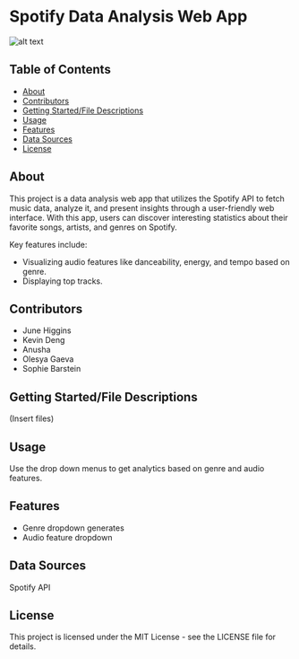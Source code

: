 # Spotify Data Analysis Web App
![alt text](https://d3.harvard.edu/platform-digit/wp-content/uploads/sites/2/2020/04/spotify-logo-1920x1080-2.jpg)
## Table of Contents
* [About](https://github.com/June-buggy/Project-03/edit/main/README.md#about)
* [Contributors](https://github.com/June-buggy/Project-03/edit/main/README.md#contributors)
* [Getting Started/File Descriptions](https://github.com/June-buggy/Project-03/edit/main/README.md#getting-startedfile-descriptions)
* [Usage](https://github.com/June-buggy/Project-03/edit/main/README.md#usage)
* [Features](https://github.com/June-buggy/Project-03/edit/main/README.md#features)
* [Data Sources](https://github.com/June-buggy/Project-03/edit/main/README.md#data-sources)
* [License](https://github.com/June-buggy/Project-03/edit/main/README.md#license)
## About
This project is a data analysis web app that utilizes the Spotify API to fetch music data, analyze it, and present insights through a user-friendly web interface. With this app, users can discover interesting statistics about their favorite songs, artists, and genres on Spotify.

Key features include:
* Visualizing audio features like danceability, energy, and tempo based on genre.
* Displaying top tracks.
## Contributors 
* June Higgins 
* Kevin Deng 
* Anusha 
* Olesya Gaeva
* Sophie Barstein


## Getting Started/File Descriptions 
(Insert files)
## Usage
Use the drop down menus to get analytics based on  genre and audio features. 
## Features
* Genre dropdown generates 
* Audio feature dropdown 
## Data Sources
Spotify API
## License
This project is licensed under the MIT License - see the LICENSE file for details.

